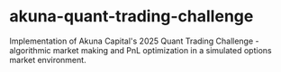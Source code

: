 # akuna-quant-trading-challenge
Implementation of Akuna Capital's 2025 Quant Trading Challenge - algorithmic market making and PnL optimization in a simulated options market environment.
